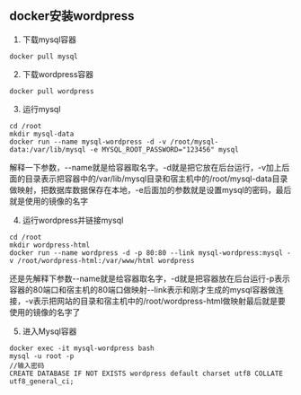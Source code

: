 ## docker安装wordpress
1. 下载mysql容器
```shell
docker pull mysql
```

2. 下载wordpress容器
```shell
docker pull wordpress
```

3. 运行mysql
```shell
cd /root
mkdir mysql-data
docker run --name mysql-wordpress -d -v /root/mysql-data:/var/lib/mysql -e MYSQL_ROOT_PASSWORD="123456" mysql
```
解释一下参数，--name就是给容器取名字。-d就是把它放在后台运行，-v加上后面的目录表示把容器中的/var/lib/mysql目录和宿主机中的/root/mysql-data目录做映射，把数据库数据保存在本地，-e后面加的参数就是设置mysql的密码，最后就是使用的镜像的名字

4. 运行wordpress并链接mysql
```shell
cd /root
mkdir wordpress-html
docker run --name wordpress -d -p 80:80 --link mysql-wordpress:mysql -v /root/wordpress-html:/var/www/html wordpress

```

还是先解释下参数--name就是给容器取名字，-d就是把容器放在后台运行-p表示容器的80端口和宿主机的80端口做映射--link表示和刚才生成的mysql容器做连接，-v表示把网站的目录和宿主机中的/root/wordpress-html做映射最后就是要使用的镜像的名字了

5. 进入Mysql容器
```shell
docker exec -it mysql-wordpress bash
mysql -u root -p
//输入密码
CREATE DATABASE IF NOT EXISTS wordpress default charset utf8 COLLATE utf8_general_ci;

```
